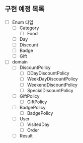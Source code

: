 ## 구현 예정 목록
- [ ] Enum 타입
  - [ ] Category
    - [ ] Food
  - [ ] Day
  - [ ] Discount
  - [ ] Badge
  - [ ] Gift
- [ ] domain
  - [ ] DiscountPolicy
    - [ ] DDayDiscountPolicy
    - [ ] WeekDayDiscountPolicy
    - [ ] WeekendDiscountPolicy
    - [ ] SpecialDiscountPolicy
  - [ ] GiftPolicy
    - [ ] GiftPolicy
  - [ ] BadgePolicy
    - [ ] BadgePolicy
  - [ ] User
    - [ ] VisitedDay
    - [ ] Order
  - [ ] Result